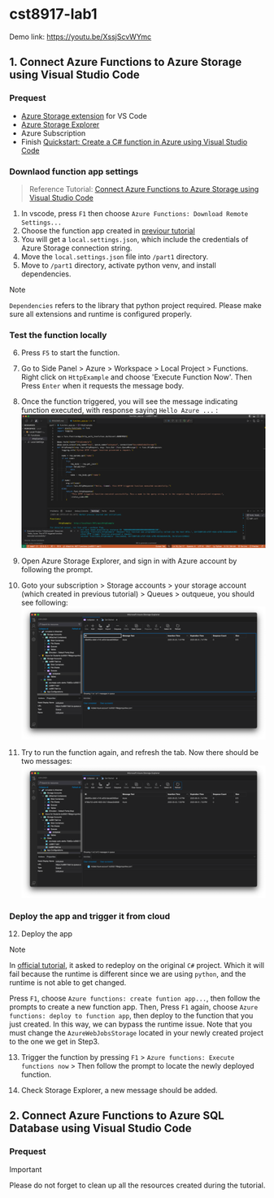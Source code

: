 # cst8917-lab1

Demo link: https://youtu.be/XssjScvWYmc

## 1. Connect Azure Functions to Azure Storage using Visual Studio Code

### Prequest

- [Azure Storage extension](https://marketplace.visualstudio.com/items?itemName=ms-azuretools.vscode-azurestorage) for VS Code
- [Azure Storage Explorer](https://azure.microsoft.com/en-us/products/storage/storage-explorer#Download-4)
- Azure Subscription
- Finish [Quickstart: Create a C# function in Azure using Visual Studio Code](https://learn.microsoft.com/en-us/azure/azure-functions/create-first-function-vs-code-csharp)

### Downlaod function app settings

> Reference Tutorial: [Connect Azure Functions to Azure Storage using Visual Studio Code](https://learn.microsoft.com/en-us/azure/azure-functions/functions-add-output-binding-storage-queue-vs-code?pivots=programming-language-python&tabs=isolated-process#download-the-function-app-settings)


1. In vscode, press `F1` then choose `Azure Functions: Download Remote Settings...`
2. Choose the function app created in [previour tutorial](https://learn.microsoft.com/en-us/azure/azure-functions/create-first-function-vs-code-csharp)
3. You will get a `local.settings.json`, which include the credentials of Azure Storage connection string.
4. Move the `local.settings.json` file into `/part1` directory.
5. Move to `/part1` directory, activate python venv, and install dependencies.

> [!Note]  
> `Dependencies` refers to the library that python project required. Please make sure all extensions and runtime is configured properly.

### Test the function locally

6. Press `F5` to start the function.
7. Go to Side Panel > Azure > Workspace > Local Project > Functions. Right click on `HttpExample` and choose 'Execute Function Now'. Then Press `Enter` when it requests the message body.
8. Once the function triggered, you will see the message indicating function executed, with response saying `Hello Azure ...` : ![Trigger function locally](images/part1-trigger-function-locally.png)

9. Open Azure Storage Explorer, and sign in with Azure account by following the prompt.
10. Goto your subscription > Storage accounts > your storage account (which created in previous tutorial) > Queues > outqueue, you should see following: ![Trigger function locally](images/part1-q-first-run.png)

11. Try to run the function again, and refresh the tab. Now there should be two messages: ![Trigger function locally](images/part1-trigger-second-locally.png)

### Deploy the app and trigger it from cloud
12. Deploy the app

> [!Note]  
> In [official tutorial](https://learn.microsoft.com/en-us/azure/azure-functions/functions-add-output-binding-storage-queue-vs-code?pivots=programming-language-python&tabs=isolated-process#redeploy-and-verify-the-updated-app), it asked to redeploy on the original `C#` project. Which it will fail because the runtime is different since we are using `python`, and the runtime is not able to get changed.

Press `F1`, choose `Azure functions: create funtion app...`, then follow the prompts to create a new function app. Then, Press `F1` again, choose `Azure functions: deploy to function app`, then deploy to the function that you just created. In this way, we can bypass the runtime issue. Note that you must change the `AzureWebJobsStorage` located in your newly created project to the one we get in Step3.

13. Trigger the function by pressing `F1` > `Azure functions: Execute functions now` > Then follow the prompt to locate the newly deployed function.

14. Check Storage Explorer, a new message should be added.



## 2. Connect Azure Functions to Azure SQL Database using Visual Studio Code


### Prequest





> [!Important]  
> Please do not forget to clean up all the resources created during the tutorial.